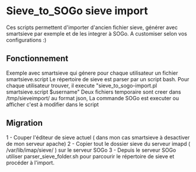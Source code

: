 # Sieve_to_SOGo sieve import

Ces scripts permettent d'importer d'ancien fichier sieve, générer avec smartsieve par exemple et de les integrer à SOGo.
A customiser selon vos configurations :) 

## Fonctionnement 
Exemple avec smartsieve qui génere pour chaque utilisateur un fichier smartsieve.script 
Le répertoire de sieve est parser par un script bash. 
Pour chaque utilisateur trouver, il execute "sieve_to_sogo-import.pl smartsieve.script $username"
Deux fichiers temporaire sont creer dans /tmp/sieveimport/ au format json, 
La commande SOGo est executer ou afficher c'est à modifier dans le script

## Migration 
1 - Couper l'éditeur de sieve actuel ( dans mon cas smartsieve à desactiver de mon serveur apache)
2 - Copier tout le dossier sieve du serveur imapd ( /var/lib/imap/sieve/ ) sur le serveur SOGo
3 - Depuis le serveur SOGo utiliser parser_sieve_folder.sh pour parcourir le répertoire de sieve et procéder à l'import.